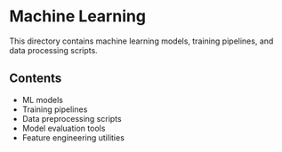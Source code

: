# Machine Learning

This directory contains machine learning models, training pipelines, and data processing scripts.

## Contents

- ML models
- Training pipelines
- Data preprocessing scripts
- Model evaluation tools
- Feature engineering utilities 
